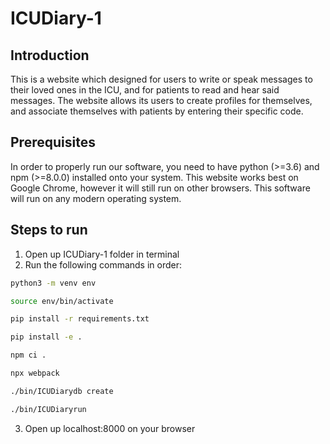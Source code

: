 # ICUDiary-1

## Introduction
This is a website which designed for users to write or speak messages to their loved ones in the ICU, and for patients to read and hear said messages. The website allows its users to create profiles for themselves, and associate themselves with patients by entering their specific code.

## Prerequisites
In order to properly run our software, you need to have python (>=3.6) and npm (>=8.0.0) installed onto your system. This website works best on Google Chrome, however it will still run on other browsers. This software will run on any modern operating system.

## Steps to run
1. Open up ICUDiary-1 folder in terminal
2. Run the following commands in order:
```bash
python3 -m venv env
```
```bash
source env/bin/activate
```
```bash
pip install -r requirements.txt
```
```bash
pip install -e .
```
```bash
npm ci . 
```
```bash
npx webpack
```
```bash
./bin/ICUDiarydb create
```
```bash
./bin/ICUDiaryrun
```
3. Open up localhost:8000 on your browser


